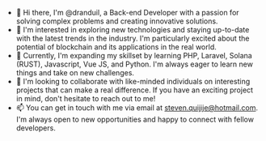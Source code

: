 - 👋 Hi there, I'm @dranduil, a Back-end Developer with a passion for solving complex problems and creating innovative solutions.
- 👀 I'm interested in exploring new technologies and staying up-to-date with the latest trends in the industry. I'm particularly excited about the potential of blockchain and its applications in the real world.
- 🌱 Currently, I'm expanding my skillset by learning PHP, Laravel, Solana (RUST), Javascript, Vue JS, and Python. I'm always eager to learn new things and take on new challenges.
- 💞️ I'm looking to collaborate with like-minded individuals on interesting projects that can make a real difference. If you have an exciting project in mind, don't hesitate to reach out to me!
- 📫 You can get in touch with me via email at steven.quijije@hotmail.com. I'm always open to new opportunities and happy to connect with fellow developers.
